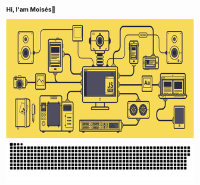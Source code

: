 ### Hi, I'am Moisés👋
<a href=#><img src="header.gif" width="100%" height="320px"></a>
<a href=#><img src="contributions.svg"></a>
